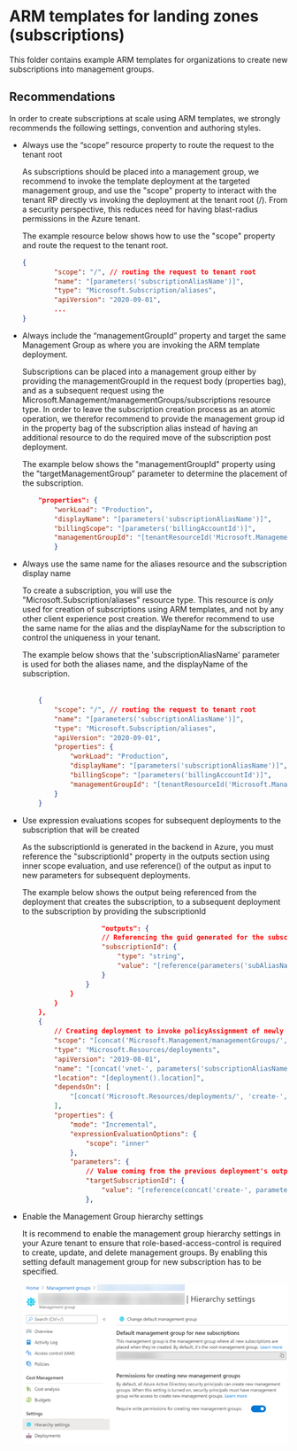# ARM templates for landing zones (subscriptions)

This folder contains example ARM templates for organizations to create new subscriptions into management groups.

## Recommendations

In order to create subscriptions at scale using ARM templates, we strongly recommends the following settings, convention and authoring styles.

* Always use the “scope” resource property to route the request to the tenant root

    As subscriptions should be placed into a management group, we recommend to invoke the template deployment at the targeted management group, and use the "scope" property to interact with the tenant RP directly vs invoking the deployment at the tenant root (/). From a security perspective, this reduces need for having blast-radius permissions in the Azure tenant.

    The example resource below shows how to use the "scope" property and route the request to the tenant root.

    ````json
    {
            "scope": "/", // routing the request to tenant root
            "name": "[parameters('subscriptionAliasName')]",
            "type": "Microsoft.Subscription/aliases",
            "apiVersion": "2020-09-01",
            ...
    }
    ````

* Always include the “managementGroupId” property and target the same Management Group as where you are invoking the ARM template deployment.

    Subscriptions can be placed into a management group either by providing the managementGroupId in the request body (properties bag), and as a subsequent request using the Microsoft.Management/managementGroups/subscriptions resource type.
    In order to leave the subscription creation process as an atomic operation, we therefor recommend to provide the management group id in the property bag of the subscription alias instead of having an additional resource to do the required move of the subscription post deployment.

    The example below shows the "managementGroupId" property using the "targetManagementGroup" parameter to determine the placement of the subscription.

    ````json
        "properties": {
            "workLoad": "Production",
            "displayName": "[parameters('subscriptionAliasName')]",
            "billingScope": "[parameters('billingAccountId')]",
            "managementGroupId": "[tenantResourceId('Microsoft.Management/managementGroups/', parameters('targetManagementGroup'))]"
            }
    ````

* Always use the same name for the aliases resource and the subscription display name

    To create a subscription, you will use the "Microsoft.Subscription/aliases" resource type. This resource is _only_ used for creation of subscriptions using ARM templates, and not by any other client experience post creation. We therefor recommend to use the same name for the alias and the displayName for the subscription to control the uniqueness in your tenant.

    The example below shows that the 'subscriptionAliasName' parameter is used for both the aliases name, and the displayName of the subscription.

    ````json

        {
            "scope": "/", // routing the request to tenant root
            "name": "[parameters('subscriptionAliasName')]",
            "type": "Microsoft.Subscription/aliases",
            "apiVersion": "2020-09-01",
            "properties": {
                "workLoad": "Production",
                "displayName": "[parameters('subscriptionAliasName')]",
                "billingScope": "[parameters('billingAccountId')]",
                "managementGroupId": "[tenantResourceId('Microsoft.Management/managementGroups/', parameters('targetManagementGroup'))]"
            }
        }
    ````

* Use expression evaluations scopes for subsequent deployments to the subscription that will be created

    As the subscriptionId is generated in the backend in Azure, you must reference the "subscriptionId" property in the outputs section using inner scope evaluation, and use reference() of the output as input to new parameters for subsequent deployments.

    The example below shows the output being referenced from the deployment that creates the subscription, to a subsequent deployment to the subscription by providing the subscriptionId

    ````json
                        "outputs": {
                        // Referencing the guid generated for the subscription to be used in subsequent (optional) deployments to this subscription
                        "subscriptionId": {
                            "type": "string",
                            "value": "[reference(parameters('subAliasName')).subscriptionId]"
                        }
                    }
                }
            }
        },
        {
            // Creating deployment to invoke policyAssignment of newly created subscription
            "scope": "[concat('Microsoft.Management/managementGroups/', parameters('targetManagementGroup'))]",
            "type": "Microsoft.Resources/deployments",
            "apiVersion": "2019-08-01",
            "name": "[concat('vnet-', parameters('subscriptionAliasName'))]",
            "location": "[deployment().location]",
            "dependsOn": [
                "[concat('Microsoft.Resources/deployments/', 'create-', parameters('subscriptionAliasName'))]"
            ],
            "properties": {
                "mode": "Incremental",
                "expressionEvaluationOptions": {
                    "scope": "inner"
                },
                "parameters": {
                    // Value coming from the previous deployment's output inner scope to be used to target subscription deployments
                    "targetSubscriptionId": {
                        "value": "[reference(concat('create-', parameters('subscriptionAliasName'))).outputs.subscriptionId.value]"
                    },
    ````

* Enable the Management Group hierarchy settings

    It is recommend to enable the management group hierarchy settings in your Azure tenant to ensure that role-based-access-control is required to create, update, and delete management groups. By enabling this setting default management group for new subscription has to be specified.

    ![management group hierarchy settings](../../docs/media/mg-hierarchy-settings.png)
